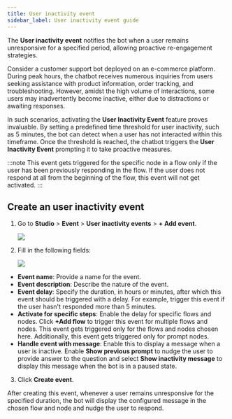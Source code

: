 ```yaml
---
title: User inactivity event
sidebar_label: User inactivity event guide
---
```


The **User inactivity event** notifies the bot when a user remains unresponsive for a specified period, allowing proactive re-engagement strategies.

Consider a customer support bot deployed on an e-commerce platform. During peak hours, the chatbot receives numerous inquiries from users seeking assistance with product information, order tracking, and troubleshooting. However, amidst the high volume of interactions, some users may inadvertently become inactive, either due to distractions or awaiting responses.

In such scenarios, activating the **User Inactivity Event** feature proves invaluable. By setting a predefined time threshold for user inactivity, such as 5 minutes, the bot can detect when a user has not interacted within this timeframe. Once the threshold is reached, the chatbot triggers the **User Inactivity Event** prompting it to take proactive measures.

:::note
This event gets triggered for the specific node in a flow only if the user has been previously responding in the flow. If the user does not respond at all from the beginning of the flow, this event will not get activated.
:::

## Create an user inactivity event

1. Go to **Studio** > **Event** > **User inactivity events** > **+ Add event**.

   ![](https://i.imgur.com/Wgt0EyH.png)

2. Fill in the following fields:

   ![](https://i.imgur.com/5fRRFmI.png)

* **Event name**: Provide a name for the event.
* **Event description**: Describe the nature of the event.
* **Event delay**: Specify the duration, in hours or minutes, after which this event should be triggered with a delay. For example, trigger this event if the user hasn't responded more than 5 minutes.
* **Activate for specific steps**: Enable the delay for specific flows and nodes. Click **+Add flow** to trigger this event for multiple flows and nodes. This event gets triggered only for the flows and nodes chosen here. Additionally, this event gets triggered only for prompt nodes. 
* **Handle event with message**: Enable this to display a message when a user is inactive. Enable **Show previous prompt**  to nudge the user to provide answer to the question and select **Show inactivity message** to display this message when the bot is in a paused state.
3. Click **Create event**.

After creating this event, whenever a user remains unresponsive for the specified duration, the bot will display the configured message in the chosen flow and node and nudge the user to respond.